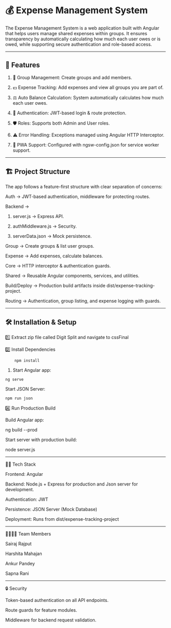 # 💰 Expense Management System

The Expense Management System is a web application built with Angular that helps users manage shared expenses within groups. It ensures transparency by automatically calculating how much each user owes or is owed, while supporting secure authentication and role-based access.

---

## 🚀 Features

1. 👥 Group Management: Create groups and add members.

2. 💵 Expense Tracking: Add expenses and view all groups you are part of.

3. ⚖️ Auto Balance Calculation: System automatically calculates how much each user owes.

4. 🔐 Authentication: JWT-based login & route protection.

5. 🛡️ Roles: Supports both Admin and User roles.

6. ⚠️ Error Handling: Exceptions managed using Angular HTTP Interceptor.

7. 📱 PWA Support: Configured with ngsw-config.json for service worker support.

---

## 🏗️ Project Structure

The app follows a feature-first structure with clear separation of concerns:

Auth → JWT-based authentication, middleware for protecting routes.

Backend →

1. server.js → Express API.

2. authMiddleware.js → Security.

3. serverData.json → Mock persistence.

Group → Create groups & list user groups.

Expense → Add expenses, calculate balances.

Core → HTTP interceptor & authentication guards.

Shared → Reusable Angular components, services, and utilities.

Build/Deploy → Production build artifacts inside dist/expense-tracking-project.

Routing → Authentication, group listing, and expense logging with guards.

---

## 🛠️ Installation & Setup

1️⃣ Extract zip file called Digit Split and navigate to cssFinal

2️⃣ Install Dependencies

```
    npm install
```

1. Start Angular app:

```
ng serve
```

Start JSON Server:

```
npm run json
```

4️⃣ Run Production Build

Build Angular app:

ng build --prod

Start server with production build:

node server.js

---

👩‍💻 Tech Stack

Frontend: Angular

Backend: Node.js + Express for production and Json server for development.

Authentication: JWT

Persistence: JSON Server (Mock Database)

Deployment: Runs from dist/expense-tracking-project

---

👨‍👩‍👧‍👦 Team Members

Sairaj Rajput

Harshita Mahajan

Ankur Pandey

Sapna Rani

---

🔒 Security

Token-based authentication on all API endpoints.

Route guards for feature modules.

Middleware for backend request validation.
